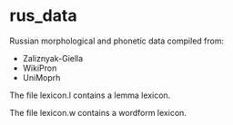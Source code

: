 # rus_data

Russian morphological and phonetic data compiled from:
- Zaliznyak-Giella
- WikiPron
- UniMoprh

The file lexicon.l contains a lemma lexicon.

The file lexicon.w contains a wordform lexicon.
